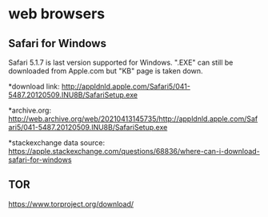 # web browsers

## Safari for Windows

  
  Safari 5.1.7 is last version supported for Windows. ".EXE" can still be downloaded from Apple.com but "KB" page is taken down.
    
   *download link: http://appldnld.apple.com/Safari5/041-5487.20120509.INU8B/SafariSetup.exe
    
   *archive.org: http://web.archive.org/web/20210413145735/http://appldnld.apple.com/Safari5/041-5487.20120509.INU8B/SafariSetup.exe
    
   *stackexchange data source: https://apple.stackexchange.com/questions/68836/where-can-i-download-safari-for-windows


## TOR
  https://www.torproject.org/download/
  

